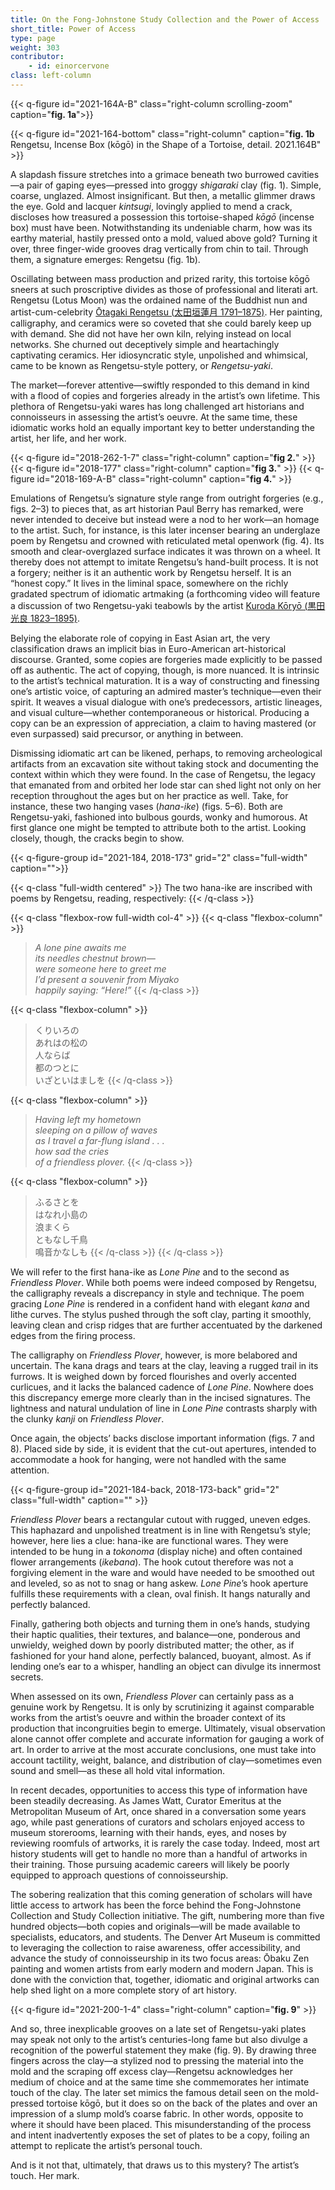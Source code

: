 ```yaml
---
title: On the Fong-Johnstone Study Collection and the Power of Access
short_title: Power of Access
type: page
weight: 303
contributor:
    - id: einorcervone
class: left-column
---
```


{{< q-figure id="2021-164A-B" class="right-column scrolling-zoom" caption="**fig. 1a**">}}

{{< q-figure id="2021-164-bottom" class="right-column" caption="**fig. 1b** Rengetsu, Incense Box (kōgō) in the Shape of a Tortoise, detail. 2021.164B" >}}

A slapdash fissure stretches into a grimace beneath two burrowed cavities—a pair of gaping eyes—pressed into groggy *shigaraki* clay (fig. 1). Simple, coarse, unglazed. Almost insignificant. But then, a metallic glimmer draws the eye. Gold and lacquer *kintsugi*, lovingly applied to mend a crack, discloses how treasured a possession this tortoise-shaped *kōgō* (incense box) must have been. Notwithstanding its undeniable charm, how was its earthy material, hastily pressed onto a mold, valued above gold? Turning it over, three finger-wide grooves drag vertically from chin to tail. Through them, a signature emerges: Rengetsu (fig. 1b).

Oscillating between mass production and prized rarity, this tortoise kōgō sneers at such proscriptive divides as those of professional and literati art. Rengetsu (Lotus Moon) was the ordained name of the Buddhist nun and artist-cum-celebrity [Ōtagaki Rengetsu (<span lang="ja">太田垣蓮月</span> 1791–1875)](/artists/#Ōtagaki-Rengetsu-太田垣蓮月/). Her painting, calligraphy, and ceramics were so coveted that she could barely keep up with demand. She did not have her own kiln, relying instead on local networks. She churned out deceptively simple and heartachingly captivating ceramics. Her idiosyncratic style, unpolished and whimsical, came to be known as Rengetsu-style pottery, or *Rengetsu-yaki*.

The market—forever attentive—swiftly responded to this demand in kind with a flood of copies and forgeries already in the artist’s own lifetime. This plethora of Rengetsu-yaki wares has long challenged art historians and connoisseurs in assessing the artist’s oeuvre. At the same time, these idiomatic works hold an equally important key to better understanding the artist, her life, and her work.

{{< q-figure id="2018-262-1-7" class="right-column" caption="**fig 2.**" >}}
{{< q-figure id="2018-177" class="right-column" caption="**fig 3.**" >}}
{{< q-figure id="2018-169-A-B" class="right-column" caption="**fig 4.**" >}}

Emulations of Rengetsu’s signature style range from outright forgeries (e.g., figs. 2–3) to pieces that, as art historian Paul Berry has remarked, were never intended to deceive but instead were a nod to her work—an homage to the artist. Such, for instance, is this later incenser bearing an underglaze poem by Rengetsu and crowned with reticulated metal openwork (fig. 4). Its smooth and clear-overglazed surface indicates it was thrown on a wheel. It thereby does not attempt to imitate Rengetsu’s hand-built process. It is not a forgery; neither is it an authentic work by Rengetsu herself. It is an “honest copy.” It lives in the liminal space, somewhere on the richly gradated spectrum of idiomatic artmaking (a forthcoming video will feature a discussion of two Rengetsu-yaki teabowls by the artist [Kuroda Kōryō (<span lang="ja">黒田光良</span> 1823–1895)](/artists/#Kuroda-Kōryō-黒田光良/).

Belying the elaborate role of copying in East Asian art, the very classification draws an implicit bias in Euro-American art-historical discourse. Granted, some copies are forgeries made explicitly to be passed off as authentic. The act of copying, though, is more nuanced. It is intrinsic to the artist’s technical maturation. It is a way of constructing and finessing one’s artistic voice, of capturing an admired master’s technique—even their spirit. It weaves a visual dialogue with one’s predecessors, artistic lineages, and visual culture—whether contemporaneous or historical. Producing a copy can be an expression of appreciation, a claim to having mastered (or even surpassed) said precursor, or anything in between.

Dismissing idiomatic art can be likened, perhaps, to removing archeological artifacts from an excavation site without taking stock and documenting the context within which they were found. In the case of Rengetsu, the legacy that emanated from and orbited her lode star can shed light not only on her reception throughout the ages but on her practice as well. Take, for instance, these two hanging vases (*hana-ike*) (figs. 5–6). Both are Rengetsu-yaki, fashioned into bulbous gourds, wonky and humorous. At first glance one might be tempted to attribute both to the artist. Looking closely, though, the cracks begin to show.

{{< q-figure-group id="2021-184, 2018-173" grid="2" class="full-width" caption="">}}

{{< q-class "full-width centered" >}}
The two hana-ike are inscribed with poems by Rengetsu, reading, respectively:
{{< /q-class >}}

{{< q-class "flexbox-row full-width col-4" >}}
{{< q-class "flexbox-column" >}}
> *A lone pine awaits me*\
> *its needles chestnut brown—*\
> *were someone here to greet me*\
> *I’d present a souvenir from Miyako*\
> *happily saying: “Here!”*
{{< /q-class >}}

{{< q-class "flexbox-column" >}}
> <span lang="ja">くりいろの</span>\
> <span lang="ja">あれはの松の</span>\
> <span lang="ja">人ならば</span>\
> <span lang="ja">都のつとに</span>\
> <span lang="ja">いざといはましを</span>
{{< /q-class >}}

{{< q-class "flexbox-column" >}}
> *Having left my hometown*\
> *sleeping on a pillow of waves*\
> *as I travel a far-flung island . . .*\
> *how sad the cries*\
> *of a friendless plover.*
{{< /q-class >}}

{{< q-class "flexbox-column" >}}
> <span lang="ja">ふるさとを</span>\
> <span lang="ja">はなれ小島の</span>\
> <span lang="ja">浪まくら</span>\
> <span lang="ja">ともなし千鳥</span>\
> <span lang="ja">鳴音かなしも</span>
{{< /q-class >}}
{{< /q-class >}}

We will refer to the first hana-ike as *Lone Pine* and to the second as *Friendless Plover*. While both poems were indeed composed by Rengetsu, the calligraphy reveals a discrepancy in style and technique. The poem gracing *Lone Pine* is rendered in a confident hand with elegant *kana* and lithe curves. The stylus pushed through the soft clay, parting it smoothly, leaving clean and crisp ridges that are further accentuated by the darkened edges from the firing process.

The calligraphy on *Friendless Plover*, however, is more belabored and uncertain. The kana drags and tears at the clay, leaving a rugged trail in its furrows. It is weighed down by forced flourishes and overly accented curlicues, and it lacks the balanced cadence of *Lone Pine*. Nowhere does this discrepancy emerge more clearly than in the incised signatures. The lightness and natural undulation of line in *Lone Pine* contrasts sharply with the clunky *kanji* on *Friendless Plover*.

Once again, the objects’ backs disclose important information (figs. 7 and 8). Placed side by side, it is evident that the cut-out apertures, intended to accommodate a hook for hanging, were not handled with the same attention.

{{< q-figure-group id="2021-184-back, 2018-173-back" grid="2" class="full-width" caption="" >}}

*Friendless Plover* bears a rectangular cutout with rugged, uneven edges. This haphazard and unpolished treatment is in line with Rengetsu’s style; however, here lies a clue: hana-ike are functional wares. They were intended to be hung in a *tokonoma* (display niche) and often contained flower arrangements (*ikebana*). The hook cutout therefore was not a forgiving element in the ware and would have needed to be smoothed out and leveled, so as not to snag or hang askew. *Lone Pine*’s hook aperture fulfills these requirements with a clean, oval finish. It hangs naturally and perfectly balanced.

Finally, gathering both objects and turning them in one’s hands, studying their haptic qualities, their textures, and balance—one, ponderous and unwieldy, weighed down by poorly distributed matter; the other, as if fashioned for your hand alone, perfectly balanced, buoyant, almost. As if lending one’s ear to a whisper, handling an object can divulge its innermost secrets.

When assessed on its own, *Friendless Plover* can certainly pass as a genuine work by Rengetsu. It is only by scrutinizing it against comparable works from the artist’s oeuvre and within the broader context of its production that incongruities begin to emerge. Ultimately, visual observation alone cannot offer complete and accurate information for gauging a work of art. In order to arrive at the most accurate conclusions, one must take into account tactility, weight, balance, and distribution of clay—sometimes even sound and smell—as these all hold vital information.

In recent decades, opportunities to access this type of information have been steadily decreasing. As James Watt, Curator Emeritus at the Metropolitan Museum of Art, once shared in a conversation some years ago, while past generations of curators and scholars enjoyed access to museum storerooms, learning with their hands, eyes, and noses by reviewing roomfuls of artworks, it is rarely the case today. Indeed, most art history students will get to handle no more than a handful of artworks in their training. Those pursuing academic careers will likely be poorly equipped to approach questions of connoisseurship.

The sobering realization that this coming generation of scholars will have little access to artwork has been the force behind the Fong-Johnstone Collection and Study Collection initiative. The gift, numbering more than five hundred objects—both copies and originals—will be made available to specialists, educators, and students. The Denver Art Museum is committed to leveraging the collection to raise awareness, offer accessibility, and advance the study of connoisseurship in its two focus areas: Ōbaku Zen painting and women artists from early modern and modern Japan. This is done with the conviction that, together, idiomatic and original artworks can help shed light on a more complete story of art history.

{{< q-figure id="2021-200-1-4" class="right-column" caption="**fig. 9**" >}}

And so, three inexplicable grooves on a late set of Rengetsu-yaki plates may speak not only to the artist’s centuries-long fame but also divulge a recognition of the powerful statement they make (fig. 9). By drawing three fingers across the clay—a stylized nod to pressing the material into the mold and the scraping off excess clay—Rengetsu acknowledges her medium of choice and at the same time she commemorates her intimate touch of the clay. The later set mimics the famous detail seen on the mold-pressed tortoise kōgō, but it does so on the back of the plates and over an impression of a slump mold’s coarse fabric. In other words, opposite to where it should have been placed. This misunderstanding of the process and intent inadvertently exposes the set of plates to be a copy, foiling an attempt to replicate the artist’s personal touch.

And is it not that, ultimately, that draws us to this mystery? The artist’s touch. Her mark.